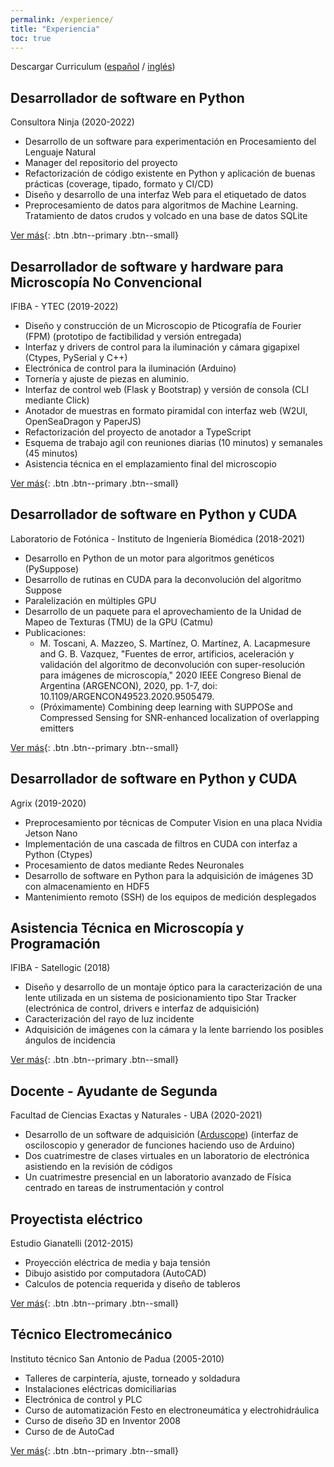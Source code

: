 ```yaml
---
permalink: /experience/
title: "Experiencia"
toc: true
---
```


Descargar Curriculum ([español](/assets/CV_Mazzeo_Alejandro.pdf) / 
[inglés](/assets/Resume_Mazzeo_Alejandro.pdf))

## Desarrollador de software en Python
Consultora Ninja (2020-2022)

- Desarrollo de un software para experimentación en Procesamiento del Lenguaje Natural
- Manager del repositorio del proyecto
- Refactorización de código existente en Python y aplicación de buenas prácticas
  (coverage, tipado, formato y CI/CD)
- Diseño y desarrollo de una interfaz Web para el etiquetado de datos
- Preprocesamiento de datos para algoritmos de Machine Learning. 
  Tratamiento de datos crudos y volcado en una base de datos SQLite

[Ver más](/projects/information-extraction){: .btn .btn--primary .btn--small}

## Desarrollador de software y hardware para Microscopía No Convencional 
IFIBA - YTEC (2019-2022)

- Diseño y construcción de un Microscopio de Pticografía de Fourier (FPM)
  (prototipo de factibilidad y versión entregada)
- Interfaz y drivers de control para la iluminación y cámara gigapixel
  (Ctypes, PySerial y C++)
- Electrónica de control para la iluminación
  (Arduino)
- Tornería y ajuste de piezas en aluminio.
- Interfaz de control web (Flask y Bootstrap) y versión de consola (CLI mediante Click)
- Anotador de muestras en formato piramidal con interfaz web
  (W2UI, OpenSeaDragon y PaperJS)
- Refactorización del proyecto de anotador a TypeScript
- Esquema de trabajo agil con reuniones diarias (10 minutos) y semanales (45 minutos)
- Asistencia técnica en el emplazamiento final del microscopio

[Ver más](/projects/gigapixel){: .btn .btn--primary .btn--small}

## Desarrollador de software en Python y CUDA 
Laboratorio de Fotónica - Instituto de Ingeniería Biomédica (2018-2021)

- Desarrollo en Python de un motor para algoritmos genéticos (PySuppose)
- Desarrollo de rutinas en CUDA para la deconvolución del algoritmo Suppose
- Paralelización en múltiples GPU
- Desarrollo de un paquete para el aprovechamiento de la Unidad de Mapeo de Texturas (TMU) de la GPU (Catmu)
- Publicaciones:
  - M. Toscani, A. Mazzeo, S. Martínez, O. Martínez, A. Lacapmesure and G. B. Vazquez, "Fuentes de error, artificios, aceleración y validación del algoritmo de deconvolución con super-resolución para imágenes de microscopía," 2020 IEEE Congreso Bienal de Argentina (ARGENCON), 2020, pp. 1-7, doi: 10.1109/ARGENCON49523.2020.9505479.
  - (Próximamente) Combining deep learning with SUPPOSe and Compressed Sensing for SNR-enhanced localization of overlapping emitters

[Ver más](/projects/pysuppose){: .btn .btn--primary .btn--small}

## Desarrollador de software en Python y CUDA 
Agrix (2019-2020)

- Preprocesamiento por técnicas de Computer Vision en una placa Nvidia Jetson Nano
- Implementación de una cascada de filtros en CUDA con interfaz a Python (Ctypes)
- Procesamiento de datos mediante Redes Neuronales
- Desarrollo de software en Python para la adquisición de imágenes 3D con almacenamiento en HDF5
- Mantenimiento remoto (SSH) de los equipos de medición desplegados

## Asistencia Técnica en Microscopía y Programación
IFIBA - Satellogic (2018)

- Diseño y desarrollo de un montaje óptico para la caracterización de una lente utilizada en un sistema de posicionamiento tipo Star Tracker
  (electrónica de control, drivers e interfaz de adquisición)
- Caracterización del rayo de luz incidente
- Adquisición de imágenes con la cámara y la lente barriendo los posibles ángulos de incidencia

[Ver más](/projects/ifiba-satellogic){: .btn .btn--primary .btn--small}

## Docente - Ayudante de Segunda  
Facultad de Ciencias Exactas y Naturales - UBA (2020-2021)

- Desarrollo de un software de adquisición ([Arduscope](https://alemazzeo.github.io/arduscope/))
  (interfaz de osciloscopio y generador de funciones haciendo uso de Arduino)
- Dos cuatrimestre de clases virtuales en un laboratorio de electrónica asistiendo en la revisión de códigos
- Un cuatrimestre presencial en un laboratorio avanzado de Física centrado en tareas de instrumentación y control

## Proyectista eléctrico
Estudio Gianatelli (2012-2015)

- Proyección eléctrica de media y baja tensión
- Dibujo asistido por computadora (AutoCAD)
- Calculos de potencia requerida y diseño de tableros

[Ver más](/projects/gianatelli){: .btn .btn--primary .btn--small}

## Técnico Electromecánico 
Instituto técnico San Antonio de Padua (2005-2010) 

- Talleres de carpintería, ajuste, torneado y soldadura
- Instalaciones eléctricas domiciliarias
- Electrónica de control y PLC
- Curso de automatización Festo en electroneumática y electrohidráulica
- Curso de diseño 3D en Inventor 2008
- Curso de de AutoCad

[Ver más](/projects/padua){: .btn .btn--primary .btn--small}




